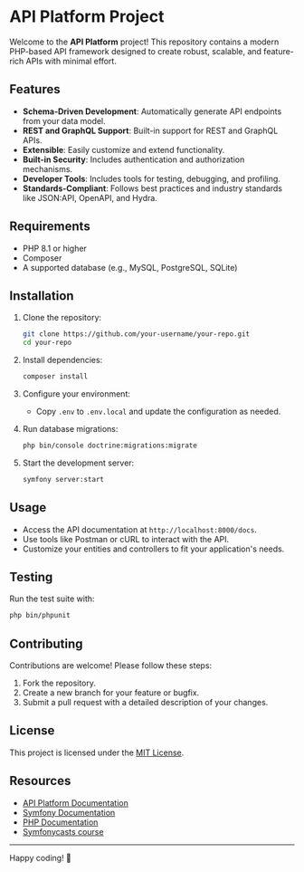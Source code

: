 # API Platform Project

Welcome to the **API Platform** project! This repository contains a modern PHP-based API framework designed to create robust, scalable, and feature-rich APIs with minimal effort.

## Features

- **Schema-Driven Development**: Automatically generate API endpoints from your data model.
- **REST and GraphQL Support**: Built-in support for REST and GraphQL APIs.
- **Extensible**: Easily customize and extend functionality.
- **Built-in Security**: Includes authentication and authorization mechanisms.
- **Developer Tools**: Includes tools for testing, debugging, and profiling.
- **Standards-Compliant**: Follows best practices and industry standards like JSON:API, OpenAPI, and Hydra.

## Requirements

- PHP 8.1 or higher
- Composer
- A supported database (e.g., MySQL, PostgreSQL, SQLite)

## Installation

1. Clone the repository:
    ```bash
    git clone https://github.com/your-username/your-repo.git
    cd your-repo
    ```

2. Install dependencies:
    ```bash
    composer install
    ```

3. Configure your environment:
    - Copy `.env` to `.env.local` and update the configuration as needed.

4. Run database migrations:
    ```bash
    php bin/console doctrine:migrations:migrate
    ```

5. Start the development server:
    ```bash
    symfony server:start
    ```

## Usage

- Access the API documentation at `http://localhost:8000/docs`.
- Use tools like Postman or cURL to interact with the API.
- Customize your entities and controllers to fit your application's needs.

## Testing

Run the test suite with:
```bash
php bin/phpunit
```

## Contributing

Contributions are welcome! Please follow these steps:

1. Fork the repository.
2. Create a new branch for your feature or bugfix.
3. Submit a pull request with a detailed description of your changes.

## License

This project is licensed under the [MIT License](LICENSE).

## Resources

- [API Platform Documentation](https://api-platform.com/docs/)
- [Symfony Documentation](https://symfony.com/doc/)
- [PHP Documentation](https://www.php.net/docs.php)
- [Symfonycasts course](https://symfonycasts.com/screencast/api-platform/)

---

Happy coding! 🚀